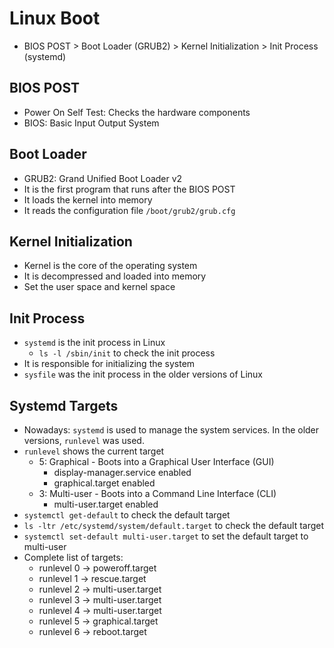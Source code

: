# Linux Boot

- BIOS POST > Boot Loader (GRUB2) > Kernel Initialization > Init Process (systemd)

## BIOS POST

- Power On Self Test: Checks the hardware components
- BIOS: Basic Input Output System

## Boot Loader

- GRUB2: Grand Unified Boot Loader v2
- It is the first program that runs after the BIOS POST
- It loads the kernel into memory
- It reads the configuration file `/boot/grub2/grub.cfg`

## Kernel Initialization

- Kernel is the core of the operating system
- It is decompressed and loaded into memory
- Set the user space and kernel space

## Init Process

- `systemd` is the init process in Linux
  - `ls -l /sbin/init` to check the init process
- It is responsible for initializing the system
- `sysfile` was the init process in the older versions of Linux

## Systemd Targets

- Nowadays: `systemd` is used to manage the system services. In the older versions, `runlevel` was used.
- `runlevel` shows the current target
  - 5: Graphical - Boots into a Graphical User Interface (GUI)
    - display-manager.service enabled
    - graphical.target enabled
  - 3: Multi-user - Boots into a Command Line Interface (CLI)
    - multi-user.target enabled
- `systemctl get-default` to check the default target
- `ls -ltr /etc/systemd/system/default.target` to check the default target
- `systemctl set-default multi-user.target` to set the default target to multi-user
- Complete list of targets:
  - runlevel 0 -> poweroff.target
  - runlevel 1 -> rescue.target
  - runlevel 2 -> multi-user.target
  - runlevel 3 -> multi-user.target
  - runlevel 4 -> multi-user.target
  - runlevel 5 -> graphical.target
  - runlevel 6 -> reboot.target
